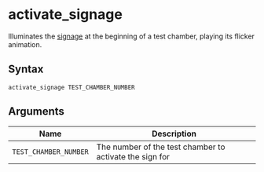 # activate_signage

Illuminates the [signage](../level_objects/signage.md) at the beginning of a
test chamber, playing its flicker animation.

## Syntax

```
activate_signage TEST_CHAMBER_NUMBER
```

## Arguments

| Name                  | Description                                             |
| --------------------- | ------------------------------------------------------- |
| `TEST_CHAMBER_NUMBER` | The number of the test chamber to activate the sign for |
